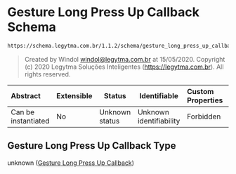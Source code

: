 # Gesture Long Press Up Callback Schema

```txt
https://schema.legytma.com.br/1.1.2/schema/gesture_long_press_up_callback.schema.json
```




> Created by Windol [windol@legytma.com.br](mailto:windol@legytma.com.br) at 15/05/2020.
> Copyright (c) 2020 Legytma Soluções Inteligentes (<https://legytma.com.br>). All rights reserved.
>

| Abstract            | Extensible | Status         | Identifiable            | Custom Properties | Additional Properties | Access Restrictions | Defined In                                                                                                                |
| :------------------ | ---------- | -------------- | ----------------------- | :---------------- | --------------------- | ------------------- | ------------------------------------------------------------------------------------------------------------------------- |
| Can be instantiated | No         | Unknown status | Unknown identifiability | Forbidden         | Allowed               | none                | [gesture_long_press_up_callback.schema.json](../schema/gesture_long_press_up_callback.schema.json) |

## Gesture Long Press Up Callback Type

unknown ([Gesture Long Press Up Callback](gesture_long_press_up_callback.md))
